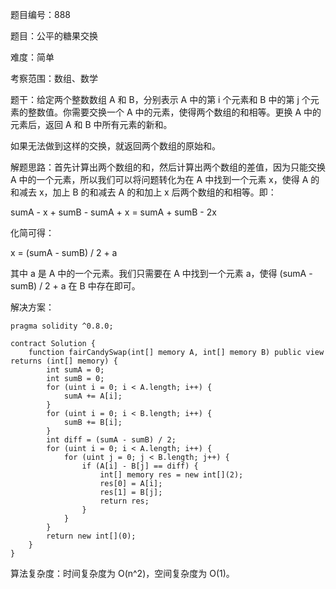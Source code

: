 题目编号：888

题目：公平的糖果交换

难度：简单

考察范围：数组、数学

题干：给定两个整数数组 A 和 B，分别表示 A 中的第 i 个元素和 B 中的第 j 个元素的整数值。你需要交换一个 A 中的元素，使得两个数组的和相等。更换 A 中的元素后，返回 A 和 B 中所有元素的新和。

如果无法做到这样的交换，就返回两个数组的原始和。

解题思路：首先计算出两个数组的和，然后计算出两个数组的差值，因为只能交换 A 中的一个元素，所以我们可以将问题转化为在 A 中找到一个元素 x，使得 A 的和减去 x，加上 B 的和减去 A 的和加上 x 后两个数组的和相等。即：

sumA - x + sumB - sumA + x = sumA + sumB - 2x

化简可得：

x = (sumA - sumB) / 2 + a

其中 a 是 A 中的一个元素。我们只需要在 A 中找到一个元素 a，使得 (sumA - sumB) / 2 + a 在 B 中存在即可。

解决方案：

```solidity
pragma solidity ^0.8.0;

contract Solution {
    function fairCandySwap(int[] memory A, int[] memory B) public view returns (int[] memory) {
        int sumA = 0;
        int sumB = 0;
        for (uint i = 0; i < A.length; i++) {
            sumA += A[i];
        }
        for (uint i = 0; i < B.length; i++) {
            sumB += B[i];
        }
        int diff = (sumA - sumB) / 2;
        for (uint i = 0; i < A.length; i++) {
            for (uint j = 0; j < B.length; j++) {
                if (A[i] - B[j] == diff) {
                    int[] memory res = new int[](2);
                    res[0] = A[i];
                    res[1] = B[j];
                    return res;
                }
            }
        }
        return new int[](0);
    }
}
```

算法复杂度：时间复杂度为 O(n^2)，空间复杂度为 O(1)。